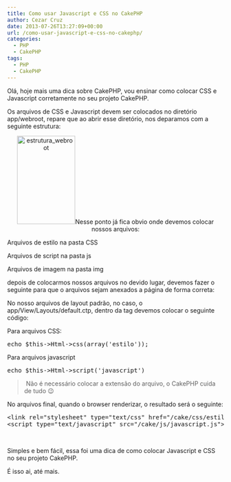 ```yaml
---
title: Como usar Javascript e CSS no CakePHP
author: Cezar Cruz
date: 2013-07-26T13:27:09+00:00
url: /como-usar-javascript-e-css-no-cakephp/
categories:
  - PHP
  - CakePHP
tags:
  - PHP
  - CakePHP
---
```

Olá, hoje mais uma dica sobre CakePHP, vou ensinar como colocar CSS e Javascript corretamente no seu projeto CakePHP.

<!--more-->

Os arquivos de CSS e Javascript devem ser colocados no diretório app/webroot, repare que ao abrir esse diretório, nos deparamos com a seguinte estrutura:

<p style="text-align: center;">
  <a href="http://res.cloudinary.com/cezarcruz-com-br/image/upload/v1454457587/estrutura_webroot_aay6x5.png"><img class="size-full wp-image-117 aligncenter" alt="estrutura_webroot" src="http://res.cloudinary.com/cezarcruz-com-br/image/upload/v1454457587/estrutura_webroot_aay6x5.png" width="135" height="205" /></a>Nesse ponto já fica obvio onde devemos colocar nossos arquivos:
</p>

Arquivos de estilo na pasta CSS

Arquivos de script na pasta js

Arquivos de imagem na pasta img

depois de colocarmos nossos arquivos no devido lugar, devemos fazer o seguinte para que o arquivos sejam anexados a página de forma correta:

No nosso arquivos de layout padrão, no caso, o app/View/Layouts/default.ctp, dentro da tag **<head>** devemos colocar o seguinte código:

Para arquivos CSS:

<pre class="lang:php decode:true">echo $this-&gt;Html-&gt;css(array('estilo'));</pre>

Para arquivos javascript

<pre class="lang:php decode:true">echo $this-&gt;Html-&gt;script('javascript')</pre>

>  Não é necessário colocar a extensão do arquivo, o CakePHP cuida de tudo 😉

No arquivos final, quando o browser renderizar, o resultado será o seguinte:

<pre class="lang:php decode:true">&lt;link rel="stylesheet" type="text/css" href="/cake/css/estilo.css" /&gt;
&lt;script type="text/javascript" src="/cake/js/javascript.js"&gt;</pre>

&nbsp;

Simples e bem fácil, essa foi uma dica de como colocar Javascript e CSS no seu projeto CakePHP.

É isso ai, até mais.

&nbsp;